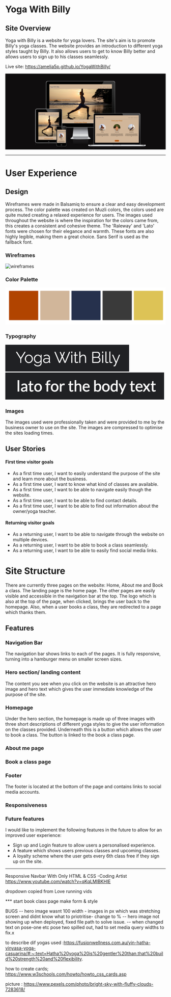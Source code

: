 # Yoga With Billy

## Site Overview

Yoga with Billy is a website for yoga lovers. The site's aim is to promote Billy's yoga classes. The website provides an introduction to different yoga styles taught by Billy. It also allows users to get to know Billy better and allows users to sign up to his classes seamlessly.

Live site: https://amelia5p.github.io/YogaWithBilly/

![Responsive Site](assets/images/responsive.png)



---
# User Experience

## Design

Wireframes were made in Balsamiq to ensure a clear and easy development process. The color palette was created on Muzli colors, the colors used are quite muted creating a relaxed experience for users. The images used throughout the website is where the inspiration for the colors came from, this creates a consistent and cohesive theme. The 'Raleway' and 'Lato' fonts were chosen for their elegance and warmth. These fonts are also highly legible, making them a great choice. Sans Serif is used as the fallback font.

### Wireframes

![wireframes](assets/images/full%20wireframe.png)

### Color Palette 

![Color-palette](assets/images/color-palette.png)

### Typography

![Font1](assets/images/font1.png)
![Font2](assets/images/font2.png)

### Images
The images used were professionally taken and were provided to me by the business owner to use on the site. The images are compressed to optimise the sites loading times. 


## User Stories

#### First time visitor goals
* As a first time user, I want to easily understand the purpose of the site and learn more about the business.
* As a first time user, I want to know what kind of classes are available.
* As a first time user, I want to be able to navigate easily though the website.
* As a first time user, I want to be able to find contact details.
* As a first time user, I want to be able to find out information about the owner/yoga teacher.

#### Returning visitor goals
* As a returning user, I want to be able to navigate through the website on multiple devices.
* As a returning user, I want to be able to book a class seamlessly. 
* As a returning user, I want to be able to easily find social media links.




# Site Structure

There are currently three pages on the website: Home, About me and Book a class. The landing page is the home page. The other pages are easily visible and accessible in the navigation bar at the top. The logo which is also at the top of the page, when clicked, brings the user back to the homepage. Also, when a user books a class, they are redirected to a page which thanks them.

## Features

### Navigation Bar
The navigation bar shows links to each of the pages. It is fully responsive, turning into a hamburger menu on smaller screen sizes. 

### Hero section/ landing content
The content you see when you click on the website is an attractive hero image and hero text which gives the user immediate knowledge of the purpose of the site.

### Homepage
Under the hero section, the homepage is made up of three images with three short descriptions of different yoga styles to give the user information on the classes provided. Underneath this is a button which allows the user to book a class. The button is linked to the book a class page.


### About me page

### Book a class page 

### Footer
The footer is located at the bottom of the page and contains links to social media accounts.

### Responsiveness

### Future features
 I would like to implement the following features in the future to allow for an improved user experience:
 - Sign up and Login feature to allow users a personalised experience.
 - A feature which shows users previous classes and upcoming classes.
 - A loyalty scheme where the user gets every 6th class free if they sign up on the site.
























----
Responsive Navbar With Only HTML & CSS -Coding Artist
https://www.youtube.com/watch?v=qKqLMlBKHlE

dropdown copied from Love running vids


*** start book class page make form & style

BUGS
-- hero image wasnt 100 width - images in px which was stretching screen and didnt know what to priotritise- change to %
-- hero image not showing up when deployed, fixed file path to solve issue.
-- when changed text on pose-one etc pose two spilled out, had to set media query widths to fix.x



to describe dif yogas used :https://fusionwellness.com.au/yin-hatha-vinyasa-yoga-casuarina/#:~:text=Hatha%20yoga%20is%20gentler%20than,that%20build%20strength%20and%20flexibility.

 

how to create cards; https://www.w3schools.com/howto/howto_css_cards.asp


picture : https://www.pexels.com/photo/bright-sky-with-fluffy-clouds-7283618/

